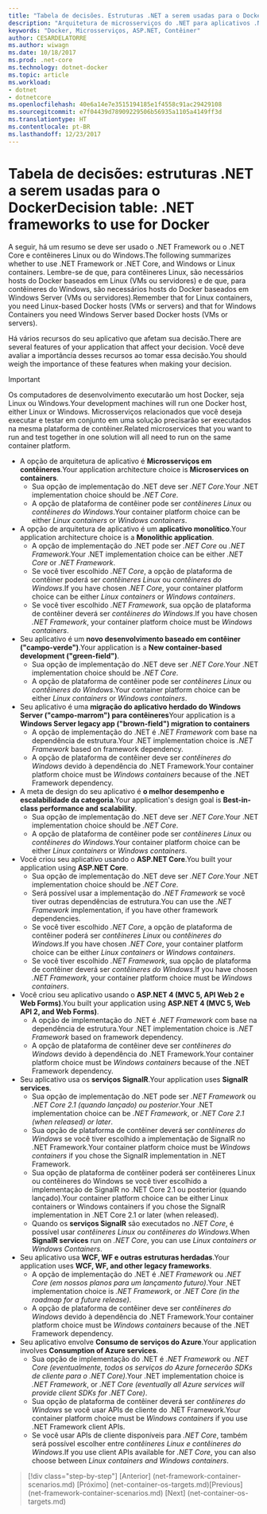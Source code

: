 ```yaml
---
title: "Tabela de decisões. Estruturas .NET a serem usadas para o Docker"
description: "Arquitetura de microsserviços do .NET para aplicativos .NET em contêineres | Tabela de decisões, estruturas .NET a serem usadas para o Docker"
keywords: "Docker, Microsserviços, ASP.NET, Contêiner"
author: CESARDELATORRE
ms.author: wiwagn
ms.date: 10/18/2017
ms.prod: .net-core
ms.technology: dotnet-docker
ms.topic: article
ms.workload:
- dotnet
- dotnetcore
ms.openlocfilehash: 40e6a14e7e3515194185e1f4558c91ac29429108
ms.sourcegitcommit: e7f04439d78909229506b56935a1105a4149ff3d
ms.translationtype: HT
ms.contentlocale: pt-BR
ms.lasthandoff: 12/23/2017
---
```

# <a name="decision-table-net-frameworks-to-use-for-docker"></a><span data-ttu-id="69f68-105">Tabela de decisões: estruturas .NET a serem usadas para o Docker</span><span class="sxs-lookup"><span data-stu-id="69f68-105">Decision table: .NET frameworks to use for Docker</span></span>

<span data-ttu-id="69f68-106">A seguir, há um resumo se deve ser usado o .NET Framework ou o .NET Core e contêineres Linux ou do Windows.</span><span class="sxs-lookup"><span data-stu-id="69f68-106">The following summarizes whether to use .NET Framework or .NET Core, and Windows or Linux containers.</span></span> <span data-ttu-id="69f68-107">Lembre-se de que, para contêineres Linux, são necessários hosts do Docker baseados em Linux (VMs ou servidores) e de que, para contêineres do Windows, são necessários hosts do Docker baseados em Windows Server (VMs ou servidores).</span><span class="sxs-lookup"><span data-stu-id="69f68-107">Remember that for Linux containers, you need Linux-based Docker hosts (VMs or servers) and that for Windows Containers you need Windows Server based Docker hosts (VMs or servers).</span></span>

<span data-ttu-id="69f68-108">Há vários recursos do seu aplicativo que afetam sua decisão.</span><span class="sxs-lookup"><span data-stu-id="69f68-108">There are several features of your application that affect your decision.</span></span> <span data-ttu-id="69f68-109">Você deve avaliar a importância desses recursos ao tomar essa decisão.</span><span class="sxs-lookup"><span data-stu-id="69f68-109">You should weigh the importance of these features when making your decision.</span></span>

> [!IMPORTANT]
> <span data-ttu-id="69f68-110">Os computadores de desenvolvimento executarão um host Docker, seja Linux ou Windows.</span><span class="sxs-lookup"><span data-stu-id="69f68-110">Your development machines will run one Docker host, either Linux or Windows.</span></span> <span data-ttu-id="69f68-111">Microsserviços relacionados que você deseja executar e testar em conjunto em uma solução precisarão ser executados na mesma plataforma de contêiner.</span><span class="sxs-lookup"><span data-stu-id="69f68-111">Related microservices that you want to run and test together in one solution will all need to run on the same container platform.</span></span>

* <span data-ttu-id="69f68-112">A opção de arquitetura de aplicativo é **Microsserviços em contêineres**.</span><span class="sxs-lookup"><span data-stu-id="69f68-112">Your application architecture choice is **Microservices on containers**.</span></span>
    - <span data-ttu-id="69f68-113">Sua opção de implementação do .NET deve ser *.NET Core*.</span><span class="sxs-lookup"><span data-stu-id="69f68-113">Your .NET implementation choice should be *.NET Core*.</span></span>
    - <span data-ttu-id="69f68-114">A opção de plataforma de contêiner pode ser *contêineres Linux* ou *contêineres do Windows*.</span><span class="sxs-lookup"><span data-stu-id="69f68-114">Your container platform choice can be either *Linux containers* or *Windows containers*.</span></span>
* <span data-ttu-id="69f68-115">A opção de arquitetura de aplicativo é um **aplicativo monolítico**.</span><span class="sxs-lookup"><span data-stu-id="69f68-115">Your application architecture choice is a **Monolithic application**.</span></span>
    - <span data-ttu-id="69f68-116">A opção de implementação do .NET pode ser *.NET Core* ou *.NET Framework*.</span><span class="sxs-lookup"><span data-stu-id="69f68-116">Your .NET implementation choice can be either *.NET Core* or *.NET Framework*.</span></span>
    - <span data-ttu-id="69f68-117">Se você tiver escolhido *.NET Core*, a opção de plataforma de contêiner poderá ser *contêineres Linux* ou *contêineres do Windows*.</span><span class="sxs-lookup"><span data-stu-id="69f68-117">If you have chosen *.NET Core*, your container platform choice can be either *Linux containers* or *Windows containers*.</span></span>
    - <span data-ttu-id="69f68-118">Se você tiver escolhido *.NET Framework*, sua opção de plataforma de contêiner deverá ser *contêineres do Windows*.</span><span class="sxs-lookup"><span data-stu-id="69f68-118">If you have chosen *.NET Framework*, your container platform choice must be *Windows containers*.</span></span>
* <span data-ttu-id="69f68-119">Seu aplicativo é um **novo desenvolvimento baseado em contêiner ("campo-verde")**.</span><span class="sxs-lookup"><span data-stu-id="69f68-119">Your application is a  **New container-based development ("green-field")**.</span></span>
    - <span data-ttu-id="69f68-120">Sua opção de implementação do .NET deve ser *.NET Core*.</span><span class="sxs-lookup"><span data-stu-id="69f68-120">Your .NET implementation choice should be *.NET Core*.</span></span>
    - <span data-ttu-id="69f68-121">A opção de plataforma de contêiner pode ser *contêineres Linux* ou *contêineres do Windows*.</span><span class="sxs-lookup"><span data-stu-id="69f68-121">Your container platform choice can be either *Linux containers* or *Windows containers*.</span></span>
* <span data-ttu-id="69f68-122">Seu aplicativo é uma **migração do aplicativo herdado do Windows Server ("campo-marrom") para contêineres**</span><span class="sxs-lookup"><span data-stu-id="69f68-122">Your application is a **Windows Server legacy app ("brown-field") migration to containers**</span></span>
    - <span data-ttu-id="69f68-123">A opção de implementação do .NET é *.NET Framework* com base na dependência de estrutura.</span><span class="sxs-lookup"><span data-stu-id="69f68-123">Your .NET implementation choice is *.NET Framework* based on framework dependency.</span></span>
    - <span data-ttu-id="69f68-124">A opção de plataforma de contêiner deve ser *contêineres do Windows* devido à dependência do .NET Framework.</span><span class="sxs-lookup"><span data-stu-id="69f68-124">Your container platform choice must be *Windows containers* because of the .NET Framework dependency.</span></span>
* <span data-ttu-id="69f68-125">A meta de design do seu aplicativo é **o melhor desempenho e escalabilidade da categoria**.</span><span class="sxs-lookup"><span data-stu-id="69f68-125">Your application's design goal is **Best-in-class performance and scalability**.</span></span>
    - <span data-ttu-id="69f68-126">Sua opção de implementação do .NET deve ser *.NET Core*.</span><span class="sxs-lookup"><span data-stu-id="69f68-126">Your .NET implementation choice should be *.NET Core*.</span></span>
    - <span data-ttu-id="69f68-127">A opção de plataforma de contêiner pode ser *contêineres Linux* ou *contêineres do Windows*.</span><span class="sxs-lookup"><span data-stu-id="69f68-127">Your container platform choice can be either *Linux containers* or *Windows containers*.</span></span>
* <span data-ttu-id="69f68-128">Você criou seu aplicativo usando o **ASP.NET Core**.</span><span class="sxs-lookup"><span data-stu-id="69f68-128">You built your application using **ASP.NET Core**.</span></span>
    - <span data-ttu-id="69f68-129">Sua opção de implementação do .NET deve ser *.NET Core*.</span><span class="sxs-lookup"><span data-stu-id="69f68-129">Your .NET implementation choice should be *.NET Core*.</span></span>
    - <span data-ttu-id="69f68-130">Será possível usar a implementação do *.NET Framework* se você tiver outras dependências de estrutura.</span><span class="sxs-lookup"><span data-stu-id="69f68-130">You can use the *.NET Framework* implementation, if you have other framework dependencies.</span></span>
    - <span data-ttu-id="69f68-131">Se você tiver escolhido *.NET Core*, a opção de plataforma de contêiner poderá ser *contêineres Linux* ou *contêineres do Windows*.</span><span class="sxs-lookup"><span data-stu-id="69f68-131">If you have chosen *.NET Core*, your container platform choice can be either *Linux containers* or *Windows containers*.</span></span>
    - <span data-ttu-id="69f68-132">Se você tiver escolhido *.NET Framework*, sua opção de plataforma de contêiner deverá ser *contêineres do Windows*.</span><span class="sxs-lookup"><span data-stu-id="69f68-132">If you have chosen *.NET Framework*, your container platform choice must be *Windows containers*.</span></span>
* <span data-ttu-id="69f68-133">Você criou seu aplicativo usando o **ASP.NET 4 (MVC 5, API Web 2 e Web Forms)**.</span><span class="sxs-lookup"><span data-stu-id="69f68-133">You built your application using **ASP.NET 4 (MVC 5, Web API 2, and Web Forms)**.</span></span>
    - <span data-ttu-id="69f68-134">A opção de implementação do .NET é *.NET Framework* com base na dependência de estrutura.</span><span class="sxs-lookup"><span data-stu-id="69f68-134">Your .NET implementation choice is *.NET Framework* based on framework dependency.</span></span>
    - <span data-ttu-id="69f68-135">A opção de plataforma de contêiner deve ser *contêineres do Windows* devido à dependência do .NET Framework.</span><span class="sxs-lookup"><span data-stu-id="69f68-135">Your container platform choice must be *Windows containers* because of the .NET Framework dependency.</span></span>
* <span data-ttu-id="69f68-136">Seu aplicativo usa os **serviços SignalR**.</span><span class="sxs-lookup"><span data-stu-id="69f68-136">Your application uses **SignalR services**.</span></span>
    - <span data-ttu-id="69f68-137">Sua opção de implementação do .NET pode ser *.NET Framework* ou *.NET Core 2.1 (quando lançado) ou posterior*.</span><span class="sxs-lookup"><span data-stu-id="69f68-137">Your .NET implementation choice can be *.NET Framework*, or *.NET Core 2.1 (when released) or later*.</span></span>
    - <span data-ttu-id="69f68-138">Sua opção de plataforma de contêiner deverá ser *contêineres do Windows* se você tiver escolhido a implementação de SignalR no .NET Framework.</span><span class="sxs-lookup"><span data-stu-id="69f68-138">Your container platform choice must be *Windows containers* if you chose the SignalR implementation in .NET Framework.</span></span>
    - <span data-ttu-id="69f68-139">Sua opção de plataforma de contêiner poderá ser contêineres Linux ou contêineres do Windows se você tiver escolhido a implementação de SignalR no .NET Core 2.1 ou posterior (quando lançado).</span><span class="sxs-lookup"><span data-stu-id="69f68-139">Your container platform choice can be either Linux containers or Windows containers if you chose the SignalR implementation in .NET Core 2.1 or later (when released).</span></span>  
    - <span data-ttu-id="69f68-140">Quando os **serviços SignalR** são executados no *.NET Core*, é possível usar *contêineres Linux ou contêineres do Windows*.</span><span class="sxs-lookup"><span data-stu-id="69f68-140">When **SignalR services** run on *.NET Core*, you can use *Linux containers or Windows Containers*.</span></span>
* <span data-ttu-id="69f68-141">Seu aplicativo usa **WCF, WF e outras estruturas herdadas**.</span><span class="sxs-lookup"><span data-stu-id="69f68-141">Your application uses **WCF, WF, and other legacy frameworks**.</span></span>
    - <span data-ttu-id="69f68-142">A opção de implementação do .NET é *.NET Framework* ou *.NET Core (em nossos planos para um lançamento futuro)*.</span><span class="sxs-lookup"><span data-stu-id="69f68-142">Your .NET implementation choice is *.NET Framework*, or *.NET Core (in the roadmap for a future release)*.</span></span>
    - <span data-ttu-id="69f68-143">A opção de plataforma de contêiner deve ser *contêineres do Windows* devido à dependência do .NET Framework.</span><span class="sxs-lookup"><span data-stu-id="69f68-143">Your container platform choice must be *Windows containers* because of the .NET Framework dependency.</span></span>
* <span data-ttu-id="69f68-144">Seu aplicativo envolve **Consumo de serviços do Azure**.</span><span class="sxs-lookup"><span data-stu-id="69f68-144">Your application involves **Consumption of Azure services**.</span></span>
    - <span data-ttu-id="69f68-145">Sua opção de implementação do .NET é *.NET Framework* ou *.NET Core (eventualmente, todos os serviços do Azure fornecerão SDKs de cliente para o .NET Core)*.</span><span class="sxs-lookup"><span data-stu-id="69f68-145">Your .NET implementation choice is *.NET Framework*, or *.NET Core (eventually all Azure services will provide client SDKs for .NET Core)*.</span></span>
    - <span data-ttu-id="69f68-146">Sua opção de plataforma de contêiner deverá ser *contêineres do Windows* se você usar APIs de cliente do .NET Framework.</span><span class="sxs-lookup"><span data-stu-id="69f68-146">Your container platform choice must be *Windows containers* if you use .NET Framework client APIs.</span></span>
    - <span data-ttu-id="69f68-147">Se você usar APIs de cliente disponíveis para *.NET Core*, também será possível escolher entre *contêineres Linux e contêineres do Windows*.</span><span class="sxs-lookup"><span data-stu-id="69f68-147">If you use client APIs available for *.NET Core*, you can also choose between *Linux containers and Windows containers*.</span></span>

>[!div class="step-by-step"]
<span data-ttu-id="69f68-148">[Anterior] (net-framework-container-scenarios.md) [Próximo] (net-container-os-targets.md)</span><span class="sxs-lookup"><span data-stu-id="69f68-148">[Previous] (net-framework-container-scenarios.md) [Next] (net-container-os-targets.md)</span></span>
